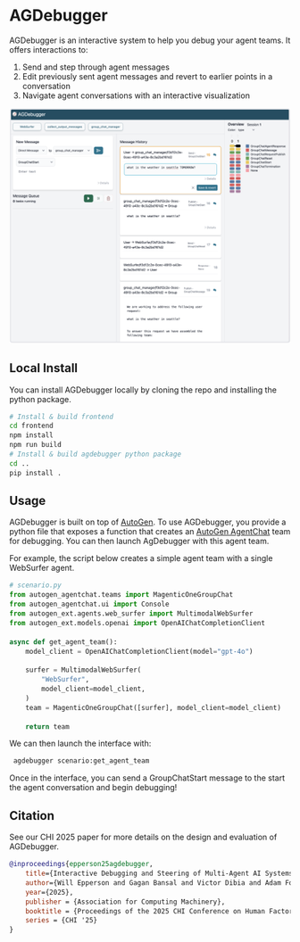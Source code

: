 # AGDebugger

AGDebugger is an interactive system to help you debug your agent teams. It offers interactions to:

1. Send and step through agent messages
2. Edit previously sent agent messages and revert to earlier points in a conversation
3. Navigate agent conversations with an interactive visualization

![screenshot of AGDebugger interface](.github/screenshots/agdebugger_sc.png)

## Local Install

You can install AGDebugger locally by cloning the repo and installing the python package.

```sh
# Install & build frontend
cd frontend
npm install
npm run build
# Install & build agdebugger python package
cd ..
pip install .
```

## Usage

AGDebugger is built on top of [AutoGen](https://microsoft.github.io/autogen/stable/). To use AGDebugger, you provide a python file that exposes a function that creates an [AutoGen AgentChat](https://microsoft.github.io/autogen/stable/user-guide/agentchat-user-guide/index.html) team for debugging. You can then launch AgDebugger with this agent team.

For example, the script below creates a simple agent team with a single WebSurfer agent.

```python
# scenario.py
from autogen_agentchat.teams import MagenticOneGroupChat
from autogen_agentchat.ui import Console
from autogen_ext.agents.web_surfer import MultimodalWebSurfer
from autogen_ext.models.openai import OpenAIChatCompletionClient

async def get_agent_team():
    model_client = OpenAIChatCompletionClient(model="gpt-4o")

    surfer = MultimodalWebSurfer(
        "WebSurfer",
        model_client=model_client,
    )
    team = MagenticOneGroupChat([surfer], model_client=model_client)

    return team
```

We can then launch the interface with:

```sh
 agdebugger scenario:get_agent_team
```

Once in the interface, you can send a GroupChatStart message to the start the agent conversation and begin debugging!

## Citation

See our CHI 2025 paper for more details on the design and evaluation of AGDebugger.

```bibtex
@inproceedings{epperson25agdebugger,
    title={Interactive Debugging and Steering of Multi-Agent AI Systems},
    author={Will Epperson and Gagan Bansal and Victor Dibia and Adam Fourney and Jack Gerrits and Erkang Zhu and Saleema Amershi},
    year={2025},
    publisher = {Association for Computing Machinery},
    booktitle = {Proceedings of the 2025 CHI Conference on Human Factors in Computing Systems},
    series = {CHI '25}
}
```
